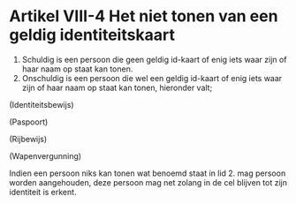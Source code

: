 # Artikel VIII-4 Het niet tonen van een geldig identiteitskaart

1. Schuldig is een persoon die geen geldig id-kaart of enig iets waar zijn of haar naam op staat kan tonen.
2. Onschuldig is een persoon die wel een geldig id-kaart of enig iets waar zijn of haar naam op staat kan tonen, hieronder valt;

(Identiteitsbewijs)

(Paspoort)

(Rijbewijs)

(Wapenvergunning)

Indien een persoon niks kan tonen wat benoemd staat in lid 2. mag persoon worden aangehouden, deze persoon mag net zolang in de cel blijven tot zijn identiteit is erkent. 
